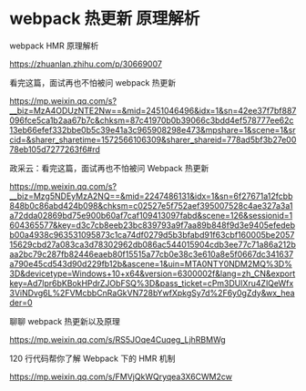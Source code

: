 # webpack 热更新 原理解析















webpack HMR 原理解析

https://zhuanlan.zhihu.com/p/30669007





看完这篇，面试再也不怕被问 webpack 热更新

https://mp.weixin.qq.com/s?__biz=MzA4ODUzNTE2Nw==&mid=2451046496&idx=1&sn=42ee37f7bf887096fce5ca1b2aa67b7c&chksm=87c41970b0b39066c3bdd4ef578777ee62c13eb66efef332bbe0b5c39e41a3c965908298e473&mpshare=1&scene=1&srcid=&sharer_sharetime=1572566106309&sharer_shareid=778ad5bf3b27e0078eb105d7277263f6#rd



政采云：看完这篇，面试再也不怕被问 Webpack 热更新

https://mp.weixin.qq.com/s?__biz=Mzg5NDEyMzA2NQ==&mid=2247486131&idx=1&sn=6f27671a12fcbb848b0c86abd424b098&chksm=c02527e5f752aef395007528c4ae327a3a1a72dda02869bd75e900b60af7caf109413097fabd&scene=126&sessionid=1604365577&key=d3c7cb8eeb23bc839793a9f7aa89b848f9d3e9405efedebb00a4938c963531095873c1ca74df0279d5b3bfabd91f63cbf160005be205715629cbd27a083ca3d78302962db086ac544015904cdb3ee77c71a86a212baa2bc79c287fb82446eaeb80f15515a77cb0e38c3e610a8e5f0667dc341637a790e45cd543d90d229fb12b&ascene=1&uin=MTA0NTY0NDM2MQ%3D%3D&devicetype=Windows+10+x64&version=6300002f&lang=zh_CN&exportkey=Ad7lpr6bKBokHPdrZJObFSQ%3D&pass_ticket=cPm3DUlXru4ZlQeWfx3ViNDvg6L%2FVMcbbCnRaGkVN728bYwfXpkgSy7d%2F6y0gZdy&wx_header=0



聊聊 webpack 热更新以及原理

https://mp.weixin.qq.com/s/RS5JOqe4Cuqeg_LjhRBMWg







120 行代码帮你了解 Webpack 下的 HMR 机制

https://mp.weixin.qq.com/s/FMVjQkWQryqea3X6CWM2cw